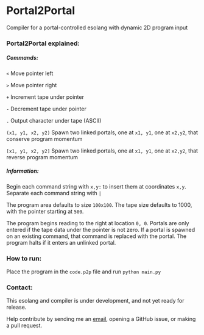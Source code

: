 # Portal2Portal #
Compiler for a portal-controlled esolang with dynamic 2D program input

### Portal2Portal explained: ###

##### Commands: #####
```<``` Move pointer left

```>``` Move pointer right

```+``` Increment tape under pointer

```-``` Decrement tape under pointer

```.``` Output character under tape (ASCII)

```(x1, y1, x2, y2)``` Spawn two linked portals, one at ```x1, y1```, one at ```x2,y2```, that conserve program momentum

```[x1, y1, x2, y2]``` Spawn two linked portals, one at ```x1, y1```, one at ```x2,y2```, that reverse program momentum

##### Information: #####
Begin each command string with ```x,y:``` to insert them at coordinates ```x,y```. Separate each command string with ```|```

The program area defaults to size ```100x100```. The tape size defaults to 1000, with the pointer starting at ```500```.

The program begins reading to the right at location ```0, 0```. Portals are only entered if the tape data under the pointer is not zero. If a portal is spawned on an existing command, that command is replaced with the portal. The program halts if it enters an unlinked portal.

### How to run: ###
Place the program in the ```code.p2p``` file and run ```python main.py```

### Contact: ###
This esolang and compiler is under development, and not yet ready for release.

Help contribute by sending me an [email](mailto:johnzdiiorio@gmail.com), opening a GitHub issue, or making a pull request.